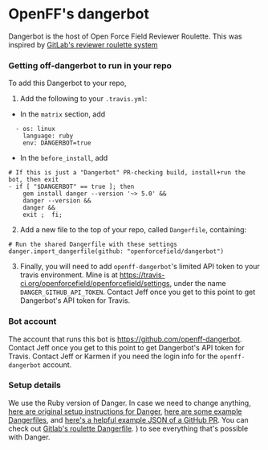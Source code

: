 # OpenFF's dangerbot

Dangerbot is the host of Open Force Field Reviewer Roulette. This was inspired by [GitLab's reviewer roulette system](https://about.gitlab.com/blog/2019/10/23/reviewer-roulette-one-year-on/)


### Getting off-dangerbot to run in your repo 
To add this Dangerbot to your repo, 

1) Add the following to your `.travis.yml`:

* In the `matrix` section, add 
```
  - os: linux
    language: ruby
    env: DANGERBOT=true
```
* In the `before_install`, add
```
# If this is just a "Dangerbot" PR-checking build, install+run the bot, then exit
- if [ "$DANGERBOT" == true ]; then 
    gem install danger --version '~> 5.0' && 
    danger --version && 
    danger && 
    exit ;  fi;
```

2) Add a new file to the top of your repo, called `Dangerfile`, containing:
```
# Run the shared Dangerfile with these settings
danger.import_dangerfile(github: "openforcefield/dangerbot") 
```

3) Finally, you will need to add `openff-dangerbot`'s limited API token to your travis environment. Mine is at https://travis-ci.org/openforcefield/openforcefield/settings, under the name `DANGER_GITHUB_API_TOKEN`. Contact Jeff once you get to this point to get Dangerbot's API token for Travis.

### Bot account

The account that runs this bot is https://github.com/openff-dangerbot. Contact Jeff once you get to this point to get Dangerbot's API token for Travis. Contact Jeff or Karmen if you need the login info for the `openff-dangerbot` account.

### Setup details

We use the Ruby version of Danger. In case we need to change anything, [here are original setup instructions for Danger](https://danger.systems/guides/getting_started.html#setting-up-danger-to-run-on-your-ci), [here are some example Dangerfiles](https://danger.systems/reference.html), and [here's a helpful example JSON of a GitHub PR](https://raw.githubusercontent.com/danger/danger/master/spec/fixtures/github_api/pr_response.json). You can check out [Gitlab's roulette Dangerfile](https://gitlab.com/gitlab-org/gitlab-foss/blob/master/danger/roulette/Dangerfile). ) to see everything that's possible with Danger.
